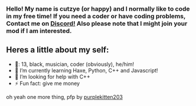 ### Hello! My name is cutzye (or happy) and I normally like to code in my free time! If you need a coder or have coding problems, Contact me on [Discord!](https://discordapp.com/users/661736278949232643) Also please note that I might join your mod if I am interested.
##  Heres a little about my self:

- 🎂: 13, black, musician, coder (obviously), he/him!
- 🌱 I’m currently learning Haxe, Python, C++ and Javascript!
- 🤔 I’m looking for help with C++
- ⚡ Fun fact: give me money

oh yeah one more thing, pfp by [purplekitten203](https://twitter.com/purplekitten203)
